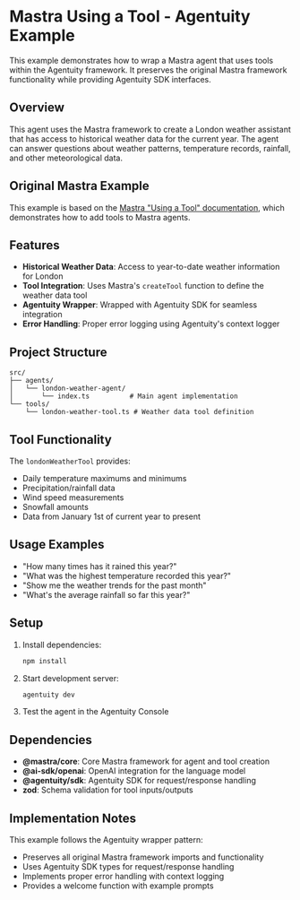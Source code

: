 # Mastra Using a Tool - Agentuity Example

This example demonstrates how to wrap a Mastra agent that uses tools within the Agentuity framework. It preserves the original Mastra framework functionality while providing Agentuity SDK interfaces.

## Overview

This agent uses the Mastra framework to create a London weather assistant that has access to historical weather data for the current year. The agent can answer questions about weather patterns, temperature records, rainfall, and other meteorological data.

## Original Mastra Example

This example is based on the [Mastra "Using a Tool" documentation](https://mastra.ai/en/examples/agents/using-a-tool), which demonstrates how to add tools to Mastra agents.

## Features

- **Historical Weather Data**: Access to year-to-date weather information for London
- **Tool Integration**: Uses Mastra's `createTool` function to define the weather data tool
- **Agentuity Wrapper**: Wrapped with Agentuity SDK for seamless integration
- **Error Handling**: Proper error logging using Agentuity's context logger

## Project Structure

```
src/
├── agents/
│   └── london-weather-agent/
│       └── index.ts          # Main agent implementation
└── tools/
    └── london-weather-tool.ts # Weather data tool definition
```

## Tool Functionality

The `londonWeatherTool` provides:
- Daily temperature maximums and minimums
- Precipitation/rainfall data
- Wind speed measurements
- Snowfall amounts
- Data from January 1st of current year to present

## Usage Examples

- "How many times has it rained this year?"
- "What was the highest temperature recorded this year?"
- "Show me the weather trends for the past month"
- "What's the average rainfall so far this year?"

## Setup

1. Install dependencies:
   ```bash
   npm install
   ```

2. Start development server:
   ```bash
   agentuity dev
   ```

3. Test the agent in the Agentuity Console

## Dependencies

- **@mastra/core**: Core Mastra framework for agent and tool creation
- **@ai-sdk/openai**: OpenAI integration for the language model
- **@agentuity/sdk**: Agentuity SDK for request/response handling
- **zod**: Schema validation for tool inputs/outputs

## Implementation Notes

This example follows the Agentuity wrapper pattern:
- Preserves all original Mastra framework imports and functionality
- Uses Agentuity SDK types for request/response handling
- Implements proper error handling with context logging
- Provides a welcome function with example prompts
